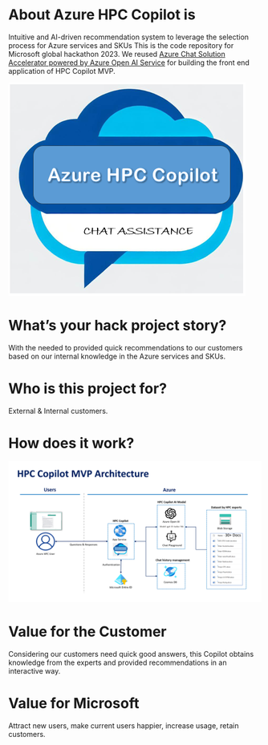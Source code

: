 # About Azure HPC Copilot is
Intuitive and AI-driven recommendation system to leverage the selection process for Azure services and SKUs
This is the code repository for Microsoft global hackathon 2023. We reused [Azure Chat Solution Accelerator powered by Azure Open AI Service](https://github.com/microsoft/azurechat) for building the front end application of HPC Copilot MVP.

![image](https://github.com/min-git/HPCCopilot/blob/main/ai-icon.png)

# What’s your hack project story?
With the needed to provided quick recommendations to our customers based on our internal knowledge in the Azure services and SKUs.

# Who is this project for?
External & Internal customers.

# How does it work?
![image](https://github.com/min-git/HPCCopilot/blob/main/HPCCopilotMVPArchitecture.png)

# Value for the Customer
Considering our customers need quick good answers, this Copilot obtains knowledge from the experts and provided recommendations in an interactive way.

# Value for Microsoft
Attract new users, make current users happier, increase usage, retain customers.


